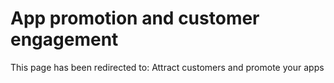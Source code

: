 ﻿---
 redirect_url: https://docs.microsoft.com/windows/uwp/publish/attract-customers-and-promote-your-apps
---

# App promotion and customer engagement


This page has been redirected to: Attract customers and promote your apps
 

 
